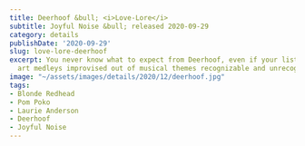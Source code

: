 ```yaml
---
title: Deerhoof &bull; <i>Love-Lore</i>
subtitle: Joyful Noise &bull; released 2020-09-29
category: details
publishDate: '2020-09-29'
slug: love-lore-deerhoof
excerpt: You never know what to expect from Deerhoof, even if your list contains “sound
  art medleys improvised out of musical themes recognizable and unrecognizable”
image: "~/assets/images/details/2020/12/deerhoof.jpg"
tags:
- Blonde Redhead
- Pom Poko
- Laurie Anderson
- Deerhoof
- Joyful Noise
---
```


